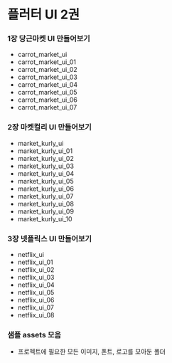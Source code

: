 # 플러터 UI 2권

### 1장 당근마켓 UI 만들어보기
 - carrot_market_ui
  - carrot_market_ui_01
  - carrot_market_ui_02
  - carrot_market_ui_03
  - carrot_market_ui_04
  - carrot_market_ui_05
  - carrot_market_ui_06
  - carrot_market_ui_07

### 2장 마켓컬리 UI 만들어보기
- market_kurly_ui
 - market_kurly_ui_01
 - market_kurly_ui_02
 - market_kurly_ui_03
 - market_kurly_ui_04
 - market_kurly_ui_05
 - market_kurly_ui_06
 - market_kurly_ui_07
 - market_kurly_ui_08
 - market_kurly_ui_09
 - market_kurly_ui_10

### 3장 넷플릭스 UI 만들어보기
- netflix_ui
 - netflix_ui_01
 - netflix_ui_02
 - netflix_ui_03
 - netflix_ui_04
 - netflix_ui_05
 - netflix_ui_06
 - netflix_ui_07
 - netflix_ui_08

### 샘플 assets 모음
- 프로젝트에 필요한 모든 이미지, 폰트, 로고를 모아둔 폴더
